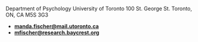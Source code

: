 Department of Psychology
University of Toronto
100 St. George St.
Toronto, ON, CA
M5S 3G3

- **[manda.fischer@mail.utoronto.ca](mailto:manda.fischer@mail.utoronto.ca)**
- **[mfischer@research.baycrest.org](mailto:mfischer@research.baycrest.org)**


